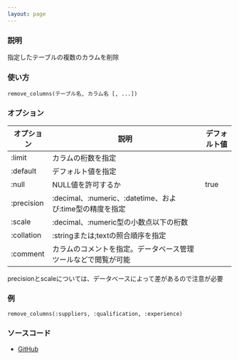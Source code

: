 ```yaml
---
layout: page
---
```

### 説明
指定したテーブルの複数のカラムを削除

### 使い方
    remove_columns(テーブル名, カラム名 [, ...])

### オプション

オプション      | 説明                                             | デフォルト値
-----------|------------------------------------------------|-------
:limit     | カラムの桁数を指定                                    |
:default   | デフォルト値を指定                                     |
:null      | NULL値を許可するか                                   | true
:precision | :decimal、:numeric、:datetime、および:time型の精度を指定 |
:scale     | :decimal、:numeric型の小数点以下の桁数              |
:collation | :stringまたは;textの照合順序を指定                    |
:comment   | カラムのコメントを指定。データベース管理ツールなどで閲覧が可能          |

precisionとscaleについては、データベースによって差があるので注意が必要

### 例
    remove_columns(:suppliers, :qualification, :experience)

### ソースコード
* [GitHub](https://github.com/rails/rails/blob/f33d52c95217212cbacc8d5e44b5a8e3cdc6f5b3/activerecord/lib/active_record/connection_adapters/abstract/schema_statements.rb#L598)